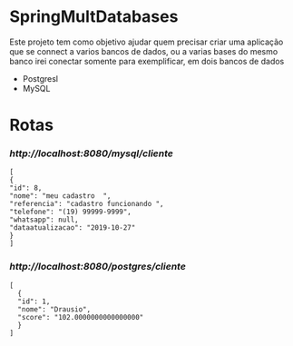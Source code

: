 # SpringMultDatabases
Este projeto tem como objetivo ajudar quem precisar criar uma aplicação que se connect a varios bancos de dados, ou a varias bases do mesmo banco
irei conectar somente para exemplificar, em dois bancos de dados 
- Postgresl
- MySQL

# Rotas 

### *http://localhost:8080/mysql/cliente*
    [
    {
    "id": 8,
    "nome": "meu cadastro  ",
    "referencia": "cadastro funcionando ",
    "telefone": "(19) 99999-9999",
    "whatsapp": null,
    "dataatualizacao": "2019-10-27"
    }
    ]
### *http://localhost:8080/postgres/cliente*

    [
      {
      "id": 1,
      "nome": "Drausio",
      "score": "102.0000000000000000"
      }
    ]
